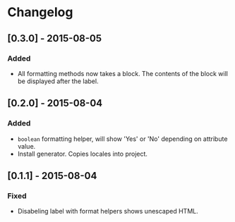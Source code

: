 # Changelog

## [0.3.0] - 2015-08-05
### Added
- All formatting methods now takes a block. The contents of the block
  will be displayed after the label.

## [0.2.0] - 2015-08-04
### Added
- `boolean` formatting helper, will show 'Yes' or 'No' depending on
  attribute value.
- Install generator. Copies locales into project.

## [0.1.1] - 2015-08-04
### Fixed
- Disabeling label with format helpers shows unescaped HTML.
